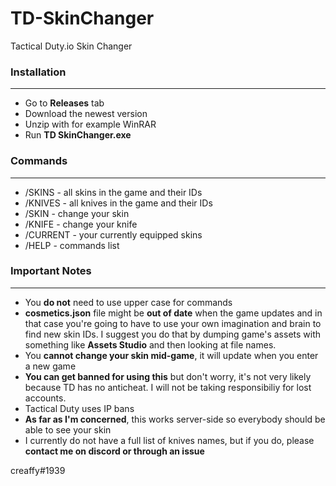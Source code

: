 # TD-SkinChanger
Tactical Duty.io Skin Changer

### **Installation**
***
* Go to **Releases** tab
* Download the newest version
* Unzip with for example WinRAR
* Run **TD SkinChanger.exe**

### **Commands**
***
* /SKINS - all skins in the game and their IDs
* /KNIVES - all knives in the game and their IDs
* /SKIN - change your skin
* /KNIFE - change your knife
* /CURRENT - your currently equipped skins
* /HELP - commands list

### **Important Notes**
***
* You **do not** need to use upper case for commands
* **cosmetics.json** file might be **out of date** when the game updates and in that case you're going to have to use your own imagination and brain to find new skin IDs. I suggest you do that by dumping game's assets with something like **Assets Studio** and then looking at file names.
* You **cannot change your skin mid-game**, it will update when you enter a new game
* **You can get banned for using this** but don't worry, it's not very likely because TD has no anticheat. I will not be taking responsibiliy for lost accounts.
* Tactical Duty uses IP bans
* **As far as I'm concerned**, this works server-side so everybody should be able to see your skin
* I currently do not have a full list of knives names, but if you do, please **contact me on discord or through an issue**

creaffy#1939
